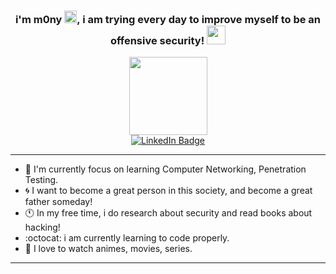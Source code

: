 <h3 align="center">i'm m0ny <img src="https://github.com/TheDudeThatCode/TheDudeThatCode/blob/master/Assets/Hi.gif" width="20" height="20">, i am trying every day to improve myself to be an offensive security! <img src="https://github.com/TheDudeThatCode/TheDudeThatCode/blob/master/Assets/Mario_Hello_Big.gif" width="30" height="30"></h3>
<div id="header" align="center">
  <img src="https://i.pinimg.com/originals/5e/ab/cd/5eabcd5b8a9f6edd8cfdad3f0e36dacd.gif" width="125"/>
</div>
<div id="badge" align="center">
   <a href="https://www.linkedin.com/in/mony-y-231a43266/">
    <img src="https://img.shields.io/badge/LinkedIn-blue?style=for-the-badge&logo=linkedin&logoColor=white" alt="LinkedIn Badge"/>
  </a>
</div>

---

* 🌱 I'm currently focus on learning Computer Networking, Penetration Testing.
* :cyclone: I want to become a great person in this society, and become a great father someday!
* 🕚 In my free time, i do research about security and read books about hacking!
* :octocat: i am currently learning to code properly.
* :frog: I love to watch animes, movies, series.

---





